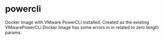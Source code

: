 # powercli
Docker Image with VMware PowerCLI installed.
Created as the existing VMwarePowerCLi Docker Image has some errors in in related to zero length params.

